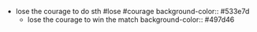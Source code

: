 - lose the courage to do sth #lose #courage
  background-color:: #533e7d
	- lose the courage to win the match
	  background-color:: #497d46